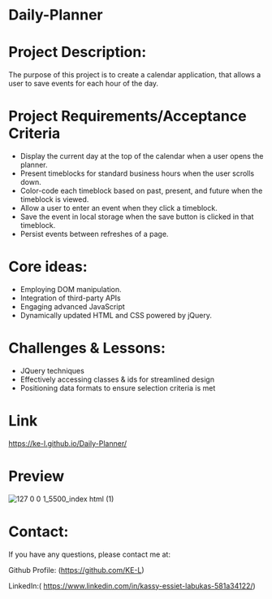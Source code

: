 # Daily-Planner

# Project Description:
The purpose of this project is to create a calendar application, that allows a user to save events for each hour of the day. 

# Project Requirements/Acceptance Criteria 
* Display the current day at the top of the calendar when a user opens the planner.
* Present timeblocks for standard business hours when the user scrolls down.
* Color-code each timeblock based on past, present, and future when the timeblock is viewed.
* Allow a user to enter an event when they click a timeblock.
* Save the event in local storage when the save button is clicked in that timeblock.
* Persist events between refreshes of a page.

# Core ideas: 
* Employing DOM manipulation. 
* Integration of third-party APIs
* Engaging advanced JavaScript
* Dynamically updated HTML and CSS powered by jQuery.

# Challenges & Lessons:
* JQuery techniques 
* Effectively accessing classes & ids for streamlined design
* Positioning data formats to ensure selection criteria is met 

# Link 
https://ke-l.github.io/Daily-Planner/


# Preview
![127 0 0 1_5500_index html (1)](https://user-images.githubusercontent.com/115717787/207372713-f2afba4b-79b4-447d-ae1d-8ad2313b6047.png)


# Contact:
If you have any questions, please contact me at: 

Github Profile: (https://github.com/KE-L)  
  
LinkedIn:( https://www.linkedin.com/in/kassy-essiet-labukas-581a34122/)
